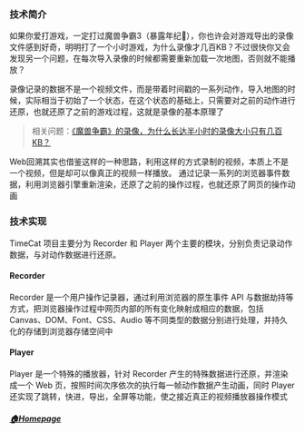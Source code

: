 ### 技术简介

如果你爱打游戏，一定打过魔兽争霸3（暴露年纪🤣），你也许会对游戏导出的录像文件感到好奇，明明打了一个小时游戏，为什么录像才几百KB？不过很快你又会发现另一个问题，在每次导入录像的时候都需要重新加载一次地图，否则就不能播放？

录像记录的数据不是一个视频文件，而是带着时间戳的一系列动作，导入地图的时候，实际相当于初始了一个状态，在这个状态的基础上，只需要对之前的动作进行还原，也就还原了之前的游戏过程，这就是录像的基本原理了

> 相关问题：[《魔兽争霸》的录像，为什么长达半小时的录像大小只有几百 KB？](https://www.zhihu.com/question/25431134)

Web回溯其实也借鉴这样的一种思路，利用这样的方式录制的视频，本质上不是一个视频，但是却可以像真正的视频一样播放。
通过记录一系列的浏览器事件数据，利用浏览器引擎重新渲染，还原了之前的操作过程，也就还原了网页的操作动画

### 技术实现

TimeCat 项目主要分为 Recorder 和 Player 两个主要的模块，分别负责记录动作数据，与对动作数据进行还原。

#### Recorder
Recorder 是一个用户操作记录器，通过利用浏览器的原生事件 API 与数据劫持等方式，把浏览器操作过程中网页内部的所有变化映射成相应的数据，包括 Canvas、DOM、Font、CSS、Audio 等不同类型的数据分别进行处理，并持久化的存储到浏览器存储空间中

#### Player

Player 是一个特殊的播放器，针对 Recorder 产生的特殊数据进行还原，并渲染成一个 Web 页，按照时间次序依次的执行每一帧动作数据产生动画，同时 Player 还实现了跳转，快进，导出，全屏等功能，使之接近真正的视频播放器操作模式

##### [🏠Homepage](../README.cn.md) 
